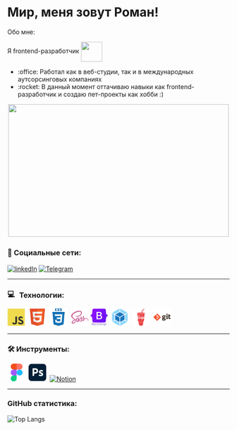 <h1>Мир, меня зовут Роман!</h1>
<p>Обо мне:</p>
<p>Я frontend-разработчик <img src="https://www.gifki.org/data/media/641/smayl-rabota-animatsionnaya-kartinka-0023.gif" width="48" height="45" style="vertical-align: middle;"></p>
<ul>
  <li>:office: Работал как в веб-студии, так и в международных аутсорсинговых компаниях</li>
  <li>:rocket: В данный момент оттачиваю навыки как frontend-разработчик и создаю пет-проекты как хобби :)</li>
</ul>
<div align="center" dir="auto">
  <img src="https://i.pinimg.com/originals/ce/69/4f/ce694f560636dffcf42ecf40d4f2f962.gif" width="500" height="300">
</div>

### <div style="column-gap: 10px;display: flex;align-items: center;">🤝 Социальные сети:
  <div>
    <a href="https://www.linkedin.com/in/roman-hassazhyrov/" style="display: inline-block;">
    <img style="vertical-align: middle" src="https://camo.githubusercontent.com/c457924542427ab09c6897a501aa47b873e080ee92c167a256923fc2bd0e4c41/68747470733a2f2f63646e2d69636f6e732d706e672e666c617469636f6e2e636f6d2f3531322f323530342f323530343739392e706e67" alt="linkedIn" width="40" height="40" />
  </a>
  <a href="https://t.me/RomanKhassazhirov" style="display: inline-block;">
    <img style="vertical-align: middle" src="https://camo.githubusercontent.com/6badd5effe52bef2c64557fa8883104fd1fd80065c2feda39fd2b9ac4a858bae/68747470733a2f2f63646e2d69636f6e732d706e672e666c617469636f6e2e636f6d2f3531322f323131312f323131313634362e706e67" alt="Telegram" width="40" height="40" />
  </a>
  </div>
</div>
<hr>

### <div style="column-gap: 10px;display: flex;align-items: center;">:computer: Технологии:
<div dir="auto">
  <a target="_blank" rel="noopener noreferrer" href="https://github.com/devicons/devicon/blob/master/icons/javascript/javascript-original.svg"><img src="https://github.com/devicons/devicon/raw/master/icons/javascript/javascript-original.svg" title="JavaScript" alt="JavaScript" width="40" height="40" style="max-width: 100%;"></a>&nbsp;
  <a target="_blank" rel="noopener noreferrer" href="https://github.com/devicons/devicon/blob/master/icons/html5/html5-original.svg"><img src="https://github.com/devicons/devicon/raw/master/icons/html5/html5-original.svg" title="HTML5" alt="HTML" width="40" height="40" style="max-width: 100%;"></a>&nbsp;
  <a target="_blank" rel="noopener noreferrer" href="https://github.com/devicons/devicon/blob/master/icons/css3/css3-plain-wordmark.svg"><img src="https://github.com/devicons/devicon/raw/master/icons/css3/css3-plain-wordmark.svg" title="CSS3" alt="CSS" width="40" height="40" style="max-width: 100%;"></a>&nbsp;
  <a target="_blank" rel="noopener noreferrer" href="https://github.com/devicons/devicon/blob/master/icons/sass/sass-original.svg"><img src="https://github.com/devicons/devicon/raw/master/icons/sass/sass-original.svg" title="sass/scss" alt="sass/scss" width="40" height="40" style="max-width: 100%;"></a>
  <a target="_blank" rel="noopener noreferrer" href="https://github.com/devicons/devicon/blob/master/icons/bootstrap/bootstrap-original-wordmark.svg"><img src="https://github.com/devicons/devicon/raw/master/icons/bootstrap/bootstrap-original-wordmark.svg" title="Bootstrap" alt="Bootstrap" width="40" height="40" style="max-width: 100%;"></a>&nbsp;
  <a target="_blank" rel="noopener noreferrer" href="https://github.com/devicons/devicon/blob/master/icons/webpack/webpack-original.svg"><img src="https://github.com/devicons/devicon/raw/master/icons/webpack/webpack-original.svg" title="Webpack" width="40" height="40" style="max-width: 100%;"></a>&nbsp;
  <a target="_blank" rel="noopener noreferrer" href="https://github.com/devicons/devicon/blob/master/icons/gulp/gulp-plain.svg"><img src="https://github.com/devicons/devicon/raw/master/icons/gulp/gulp-plain.svg" title="Gulp" width="40" height="40" style="max-width: 100%;"></a>&nbsp;
  <a target="_blank" rel="noopener noreferrer" href="https://github.com/devicons/devicon/blob/master/icons/git/git-original-wordmark.svg"><img src="https://github.com/devicons/devicon/raw/master/icons/git/git-original-wordmark.svg" title="Git" width="40" height="40" style="max-width: 100%;"></a>
</div>
<hr>

### <div style="column-gap: 10px;display: flex;align-items: center;">🛠️ Инструменты:
  <div dir="auto">
    <a target="_blank" rel="noopener noreferrer" href="https://github.com/devicons/devicon/blob/master/icons/figma/figma-original.svg"><img src="https://github.com/devicons/devicon/raw/master/icons/figma/figma-original.svg" title="figma" alt="figma" width="40" height="40" style="max-width: 100%;"></a>&nbsp;
    <a target="_blank" rel="noopener noreferrer" href="https://github.com/devicons/devicon/blob/master/icons/photoshop/photoshop-plain.svg"><img src="https://github.com/devicons/devicon/raw/master/icons/photoshop/photoshop-plain.svg" title="photoshop" alt="photoshop" width="40" height="40" style="max-width: 100%;"></a>&nbsp;
    <a target="_blank" rel="noopener noreferrer nofollow" href="https://camo.githubusercontent.com/1cd8d6819cb6546d342ac8785c50f46f6f4ead9fe45f632f60a027f5b89842bd/68747470733a2f2f75706c6f61642e77696b696d656469612e6f72672f77696b6970656469612f636f6d6d6f6e732f652f65392f4e6f74696f6e2d6c6f676f2e737667"><img src="https://camo.githubusercontent.com/1cd8d6819cb6546d342ac8785c50f46f6f4ead9fe45f632f60a027f5b89842bd/68747470733a2f2f75706c6f61642e77696b696d656469612e6f72672f77696b6970656469612f636f6d6d6f6e732f652f65392f4e6f74696f6e2d6c6f676f2e737667" title="Notion" alt="Notion" width="40" height="40" data-canonical-src="https://upload.wikimedia.org/wikipedia/commons/e/e9/Notion-logo.svg" style="max-width: 100%;"></a>
  </div>
</div>
<hr>

### GitHub статистика:
![Top Langs](https://github-readme-stats.vercel.app/api/top-langs/?username=romanhass&layout=compact&theme=vision-friendly-dark)



